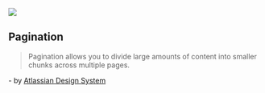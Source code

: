 ![](https://atlassian.design/static/7962ee0bfb6b0a4508bb85dd1fb53f17/pagination.svg)

## Pagination
> Pagination allows you to divide large amounts of content into smaller chunks across multiple pages.

\- by [Atlassian Design System](https://atlassian.design/components)